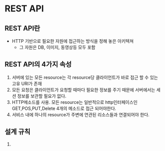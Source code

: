 # REST API

## REST API란

- HTTP 기반으로 필요한 자원에 접근하는 방식을 정해 놓은 아키텍쳐
  - 그 자원은 DB, 이미지, 동영상등 모두 포함

## REST API의 4가지 속성

1. 서버에 있는 모든 resource는 각 resource당 클라이언트가 바로 접근 할 수 있는 고유 URI가 존재
2. 모든 요청은 클라이언트가 요청할 때마다 필요한 정보를 주기 때문에 서버에서는 세션 정보를 보관할 필요가 없다.
3. HTTP메소드를 사용. 모든 resource는 일반적으로 http인터페이스인 GET,POS,PUT,Delete 4개의 메소드로 접근 되어야한다.
4. 서비스 내에 하나의 resource가 주변에 연관된 리소스들과 연결되어야 한다.

## 설계 규칙

1. 

